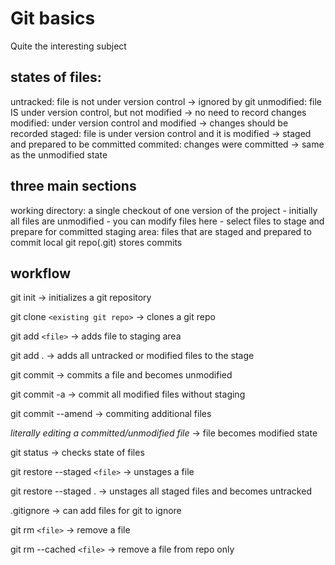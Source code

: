 #  Git basics
Quite the interesting subject

## states of files:
untracked: file is not under version control -> ignored by git
unmodified: file IS under version control, but not modified -> no need to record changes
modified: under version control and modified -> changes should be recorded
staged: file is under version control and it is modified -> staged and prepared to be committed
commited: changes were committed -> same as the unmodified state

## three main sections
working directory: a single checkout of one version of the project
    - initially all files are unmodified
    - you can modify files here
    - select files to stage and prepare for committed
staging area: files that are staged and prepared to commit
local git repo(.git) stores commits

## workflow
git init -> initializes a git repository

git clone ```<existing git repo>``` -> clones a git repo

git add ```<file>``` -> adds file to staging area

git add . -> adds all untracked or modified files to the stage

git commit -> commits a file and becomes unmodified

git commit -a -> commit all modified files without staging

git commit --amend -> commiting additional files

*literally editing a committed/unmodified file* -> file becomes modified state

git status -> checks state of files

git restore --staged ```<file>``` -> unstages a file

git restore --staged . -> unstages all staged files and becomes 
untracked

.gitignore -> can add files for git to ignore

git rm ```<file>``` -> remove a file

git rm --cached ```<file>``` -> remove a file from repo only